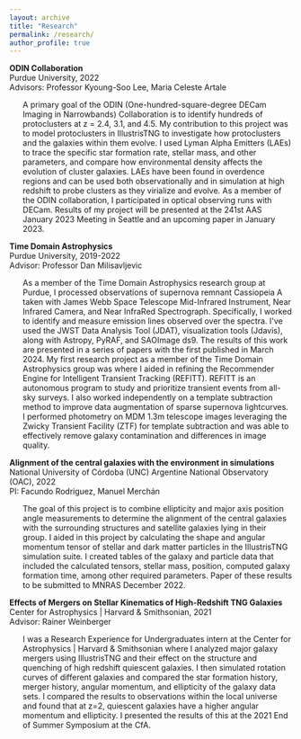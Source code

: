 ```yaml
---
layout: archive
title: "Research"
permalink: /research/
author_profile: true
---
```


<b>ODIN Collaboration</b>
<br>
Purdue University, 2022
<br>
Advisors: Professor Kyoung-Soo Lee, Maria Celeste Artale
<ol>
A primary goal of the ODIN (One-hundred-square-degree DECam Imaging in Narrowbands) Collaboration is to identify hundreds of protoclusters at z = 2.4, 3.1, and 4.5. My contribution to this project was to model protoclusters in IllustrisTNG to investigate how protoclusters and the galaxies within them evolve. I used Lyman Alpha Emitters (LAEs) to trace the specific star formation rate, stellar mass, and other parameters, and compare how environmental density affects the evolution of cluster galaxies. LAEs have been found in overdence regions and can be used both observationally and in simulation at high redshift to probe clusters as they virialize and evolve. As a member of the ODIN collaboration, I participated in optical observing runs with DECam. Results of my project will be presented at the 241st AAS January 2023 Meeting in Seattle and an upcoming paper in January 2023.
</ol>

<b>Time Domain Astrophysics</b>
<br>
Purdue University, 2019-2022
<br>
Advisor: Professor Dan Milisavljevic
<ol>
  As a member of the Time Domain Astrophysics research group at Purdue, I processed observations of supernova remnant Cassiopeia A taken with James Webb Space Telescope Mid-Infrared Instrument, Near Infrared Camera, and Near InfraRed Spectrograph. Specifically, I worked to identify and measure emission lines observed over the spectra. I've used the JWST Data Analysis Tool (JDAT), visualization tools (Jdavis), along with Astropy, PyRAF, and SAOImage ds9. The results of this work are presented in a series of papers with the first published in March 2024.
  My first research project as a member of the Time Domain Astrophysics group was where I aided in refining the Recommender Engine for Intelligent Transient Tracking (REFITT). REFITT is an autonomous program to study and prioritize transient events from all-sky surveys. I also worked independently on a template subtraction method to improve data augmentation of sparse supernova lightcurves. I performed photometry on MDM 1.3m telescope images leveraging the Zwicky Transient Facility (ZTF) for template subtraction and was able to effectively remove galaxy contamination and differences in image quality.
</ol>

<b>Alignment of the central galaxies with the environment in simulations</b>
<br>
National University of Córdoba (UNC) Argentine National Observatory (OAC), 2022
<br>
PI: Facundo Rodriguez, Manuel Merchán
<ol>
  The goal of this project is to combine ellipticity and major axis position angle measurements to determine the alignment of the central galaxies with the surrounding structures and satellite galaxies lying in their group. I aided in this project by calculating the shape and angular momentum tensor of stellar and dark matter particles in the IllustrisTNG simulation suite. I created tables of the galaxy and particle data that included the calculated tensors, stellar mass, position, computed galaxy formation time, among other required parameters. Paper of these results to be submitted to MNRAS December 2022.
</ol>

<b>Effects of Mergers on Stellar Kinematics of High-Redshift TNG Galaxies</b>
<br>
Center for Astrophysics | Harvard & Smithsonian, 2021
<br>
Advisor: Rainer Weinberger
<ol>
  I was a Research Experience for Undergraduates intern at the Center for Astrophysics | Harvard & Smithsonian where I analyzed major galaxy mergers using IllustrisTNG and their effect on the structure and quenching of high redshift quiescent galaxies. I then simulated rotation curves of different galaxies and compared the star formation history, merger history, angular momentum, and ellipticity of the galaxy data sets. I compared the results to observations within the local universe and found that at z=2, quiescent galaxies have a higher angular momentum and ellipticity. I presented the results of this at the 2021 End of Summer Symposium at the CfA.
</ol>

